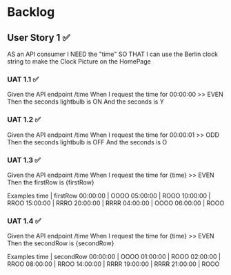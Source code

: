 # Backlog

## User Story 1 ✅

AS an API consumer
I NEED the "time"
SO THAT I can use the Berlin clock string to make the Clock Picture on the HomePage

### UAT 1.1 ✅

Given the API endpoint /time
When I request the time for 00:00:00 >> EVEN
Then the seconds lightbulb is ON
And the seconds is Y

### UAT 1.2 ✅

Given the API endpoint /time
When I request the time for 00:00:01 >> ODD
Then the seconds lightbulb is OFF
And the seconds is O

### UAT 1.3 ✅

Given the API endpoint /time
When I request the time for {time} >> EVEN
Then the firstRow is {firstRow}

Examples
time | firstRow
00:00:00 | OOOO
05:00:00 | ROOO
10:00:00 | RROO
15:00:00 | RRRO
20:00:00 | RRRR
04:00:00 | OOOO
06:00:00 | ROOO

### UAT 1.4 ✅

Given the API endpoint /time
When I request the time for {time} >> EVEN
Then the secondRow is {secondRow}

Examples
time | secondRow
00:00:00 | OOOO
01:00:00 | ROOO
02:00:00 | RROO
08:00:00 | RROO
14:00:00 | RRRR
19:00:00 | RRRR
21:00:00 | ROOO
